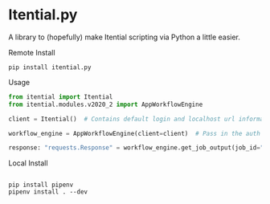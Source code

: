 # Itential.py
A library to (hopefully) make Itential scripting via Python a little easier.

Remote Install
```text
pip install itential.py
```

Usage
```python
from itential import Itential
from itential.modules.v2020_2 import AppWorkflowEngine

client = Itential()  # Contains default login and localhost url information

workflow_engine = AppWorkflowEngine(client=client)  # Pass in the auth client

response: "requests.Response" = workflow_engine.get_job_output(job_id="example-job-id")
```

Local Install
```text

pip install pipenv
pipenv install . --dev

```